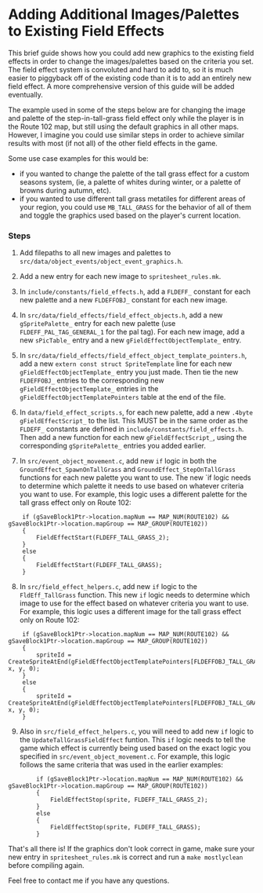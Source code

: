 # Adding Additional Images/Palettes to Existing Field Effects

This brief guide shows how you could add new graphics to the existing field effects in order to change the images/palettes based on the criteria you set.
The field effect system is convoluted and hard to add to, so it is much easier to piggyback off of the existing code than it is to add an entirely new field effect.
A more comprehensive version of this guide will be added eventually.

The example used in some of the steps below are for changing the image and palette of the step-in-tall-grass field effect only while the player is in the Route 102 map, but still using the default graphics in all other maps.
However, I imagine you could use similar steps in order to achieve similar results with most (if not all) of the other field effects in the game.

Some use case examples for this would be:
* if you wanted to change the palette of the tall grass effect for a custom seasons system, (ie, a palette of whites during winter, or a palette of browns during autumn, etc).
* if you wanted to use different tall grass metatiles for different areas of your region, you could use `MB_TALL_GRASS` for the behavior of all of them and toggle the graphics used based on the player's current location.

### Steps
1) Add filepaths to all new images and palettes to `src/data/object_events/object_event_graphics.h`.

2) Add a new entry for each new image to `spritesheet_rules.mk`.

3) In `include/constants/field_effects.h`, add a `FLDEFF_` constant for each new palette and a new `FLDEFFOBJ_` constant for each new image.

4) In `src/data/field_effects/field_effect_objects.h`, add a new `gSpritePalette_` entry for each new palette (use `FLDEFF_PAL_TAG_GENERAL_1` for the pal tag). For each new image, add a new `sPicTable_` entry and a new `gFieldEffectObjectTemplate_` entry.

5) In `src/data/field_effects/field_effect_object_template_pointers.h`, add a new `extern const struct SpriteTemplate` line for each new `gFieldEffectObjectTemplate_` entry you just made. Then tie the new `FLDEFFOBJ_` entries to the corresponding new `gFieldEffectObjectTemplate_` entries in the `gFieldEffectObjectTemplatePointers` table at the end of the file.

6) In `data/field_effect_scripts.s`, for each new palette, add a new `.4byte gFieldEffectScript_` to the list. This MUST be in the same order as the `FLDEFF_` constants are defined in `include/constants/field_effects.h`. Then add a new function for each new `gFieldEffectScript_`, using the corresponding `gSpritePalette_` entries you added earlier.

7) In `src/event_object_movement.c`, add new `if` logic in both the `GroundEffect_SpawnOnTallGrass` and `GroundEffect_StepOnTallGrass` functions for each new palette you want to use. The new `if logic needs to determine which palette it needs to use based on whatever criteria you want to use. For example, this logic uses a different palette for the tall grass effect only on Route 102:
```
    if (gSaveBlock1Ptr->location.mapNum == MAP_NUM(ROUTE102) && gSaveBlock1Ptr->location.mapGroup == MAP_GROUP(ROUTE102))
    {
        FieldEffectStart(FLDEFF_TALL_GRASS_2);
    }
    else
    {
        FieldEffectStart(FLDEFF_TALL_GRASS);
    }
```

8) In `src/field_effect_helpers.c`, add new `if` logic to the `FldEff_TallGrass` function. This new `if` logic needs to determine which image to use for the effect based on whatever criteria you want to use. For example, this logic uses a different image for the tall grass effect only on Route 102:
```
    if (gSaveBlock1Ptr->location.mapNum == MAP_NUM(ROUTE102) && gSaveBlock1Ptr->location.mapGroup == MAP_GROUP(ROUTE102))
    {
        spriteId = CreateSpriteAtEnd(gFieldEffectObjectTemplatePointers[FLDEFFOBJ_TALL_GRASS_2], x, y, 0);
    }
    else
    {
        spriteId = CreateSpriteAtEnd(gFieldEffectObjectTemplatePointers[FLDEFFOBJ_TALL_GRASS], x, y, 0);
    }
```

9) Also in `src/field_effect_helpers.c`, you will need to add new `if` logic to the `UpdateTallGrassFieldEffect` funtion. This `if` logic needs to tell the game which effect is currently being used based on the exact logic you specified in `src/event_object_movement.c`. For example, this logic follows the same criteria that was used in the earlier examples:
```
        if (gSaveBlock1Ptr->location.mapNum == MAP_NUM(ROUTE102) && gSaveBlock1Ptr->location.mapGroup == MAP_GROUP(ROUTE102))
        {
            FieldEffectStop(sprite, FLDEFF_TALL_GRASS_2);
        }
        else
        {
            FieldEffectStop(sprite, FLDEFF_TALL_GRASS);
        }
```

That's all there is! If the graphics don't look correct in game, make sure your new entry in `spritesheet_rules.mk` is correct and run a `make mostlyclean` before compiling again.

Feel free to contact me if you have any questions.
